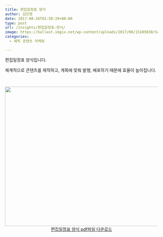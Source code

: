 ```yaml
---
title: 편집일정표 양식
author: 김민영
date: 2017-08-26T02:50:29+00:00
type: post
url: /insights/편집일정표-양식/
image: https://ballast.imgix.net/wp-content/uploads/2017/08/15105830/Screen-Shot-2017-09-05-at-8.39.37-PM.png?auto=compress,format
categories:
  - 에픽 콘텐츠 마케팅

---
```

편집일정표 양식입니다.

체계적으로 콘텐츠를 제작하고, 계획에 맞춰 발행, 배포하기 때문에 효율이 높아집니다.

&nbsp;

<p style="text-align: center;">
  <a href="/files/edit-cal.pdf"><img class="size-full wp-image-53282 aligncenter" src="https://ballast.co.kr/wp-content/uploads/2017/08/Screen-Shot-2017-09-05-at-8.39.37-PM.png" alt="" width="700" height="459" srcset="https://s3-ap-northeast-2.amazonaws.com/ballast-website-images/wp-content/uploads/2017/08/15105830/Screen-Shot-2017-09-05-at-8.39.37-PM.png 700w, https://s3-ap-northeast-2.amazonaws.com/ballast-website-images/wp-content/uploads/2017/08/15105830/Screen-Shot-2017-09-05-at-8.39.37-PM-300x197.png 300w" sizes="(max-width: 700px) 100vw, 700px" /></a><a href="/files/edit-cal.pdf">편집일정표 양식 pdf파일 다운로드</a>
</p>
